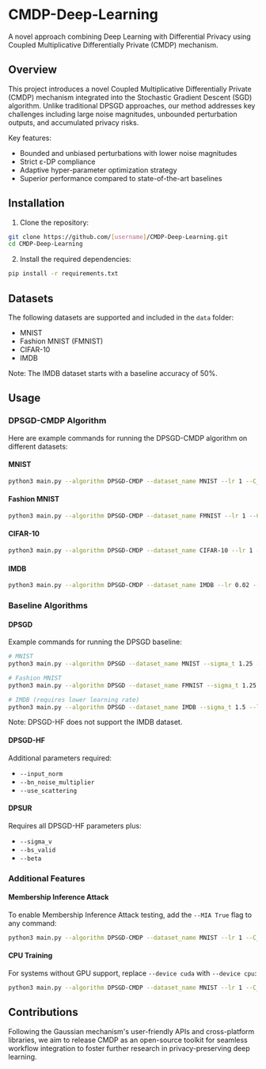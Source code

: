 # CMDP-Deep-Learning

A novel approach combining Deep Learning with Differential Privacy using Coupled Multiplicative Differentially Private (CMDP) mechanism.

## Overview

This project introduces a novel Coupled Multiplicative Differentially Private (CMDP) mechanism integrated into the Stochastic Gradient Descent (SGD) algorithm. Unlike traditional DPSGD approaches, our method addresses key challenges including large noise magnitudes, unbounded perturbation outputs, and accumulated privacy risks.

Key features:
- Bounded and unbiased perturbations with lower noise magnitudes
- Strict ε-DP compliance
- Adaptive hyper-parameter optimization strategy
- Superior performance compared to state-of-the-art baselines

## Installation

1. Clone the repository:
```bash
git clone https://github.com/[username]/CMDP-Deep-Learning.git
cd CMDP-Deep-Learning
```

2. Install the required dependencies:
```bash
pip install -r requirements.txt
```

## Datasets

The following datasets are supported and included in the `data` folder:
- MNIST
- Fashion MNIST (FMNIST)
- CIFAR-10
- IMDB

Note: The IMDB dataset starts with a baseline accuracy of 50%.

## Usage

### DPSGD-CMDP Algorithm

Here are example commands for running the DPSGD-CMDP algorithm on different datasets:

#### MNIST
```bash
python3 main.py --algorithm DPSGD-CMDP --dataset_name MNIST --lr 1 --C_t 0.2 --batch_size 1024 --epsilon 5.0 --lr_T_gain 1.02 --lr_min 0.5 --lr_max 2.0 --epsilon_T_acc 80 --device cuda
```

#### Fashion MNIST
```bash
python3 main.py --algorithm DPSGD-CMDP --dataset_name FMNIST --lr 1 --C_t 0.2 --batch_size 1024 --epsilon 5.0 --lr_T_gain 1.02 --lr_min 0.5 --lr_max 2.0 --epsilon_T_acc 60 --device cuda
```

#### CIFAR-10
```bash
python3 main.py --algorithm DPSGD-CMDP --dataset_name CIFAR-10 --lr 1 --C_t 0.2 --batch_size 4096 --epsilon 5.0 --lr_T_gain 1.02 --lr_min 0.5 --lr_max 2.0 --epsilon_T_acc 30 --device cuda
```

#### IMDB
```bash
python3 main.py --algorithm DPSGD-CMDP --dataset_name IMDB --lr 0.02 --C_t 0.2 --batch_size 4096 --epsilon 5.0 --lr_T_gain 1.02 --lr_min 0.02 --lr_max 0.03 --epsilon_T_acc 55 --device cuda
```

### Baseline Algorithms

#### DPSGD
Example commands for running the DPSGD baseline:

```bash
# MNIST
python3 main.py --algorithm DPSGD --dataset_name MNIST --sigma_t 1.25 --lr 2 --C_t 0.2 --batch_size 512 --epsilon 1.0 --device cuda

# Fashion MNIST
python3 main.py --algorithm DPSGD --dataset_name FMNIST --sigma_t 1.25 --lr 2 --C_t 0.2 --batch_size 512 --epsilon 1.0 --device cuda

# IMDB (requires lower learning rate)
python3 main.py --algorithm DPSGD --dataset_name IMDB --sigma_t 1.5 --lr 0.02 --C_t 0.2 --batch_size 512 --epsilon 1.0 --device cuda
```

Note: DPSGD-HF does not support the IMDB dataset.

#### DPSGD-HF
Additional parameters required:
- `--input_norm`
- `--bn_noise_multiplier`
- `--use_scattering`

#### DPSUR
Requires all DPSGD-HF parameters plus:
- `--sigma_v`
- `--bs_valid`
- `--beta`

### Additional Features

#### Membership Inference Attack
To enable Membership Inference Attack testing, add the `--MIA True` flag to any command:
```bash
python3 main.py --algorithm DPSGD-CMDP --dataset_name MNIST --lr 1 --C_t 0.2 --batch_size 1024 --epsilon 5.0 --MIA True --device cuda
```

#### CPU Training
For systems without GPU support, replace `--device cuda` with `--device cpu`:
```bash
python3 main.py --algorithm DPSGD-CMDP --dataset_name MNIST --lr 1 --C_t 0.2 --batch_size 1024 --epsilon 5.0 --device cpu
```

## Contributions

Following the Gaussian mechanism's user-friendly APIs and cross-platform libraries, we aim to release CMDP as an open-source toolkit for seamless workflow integration to foster further research in privacy-preserving deep learning.
